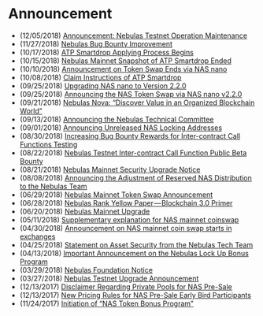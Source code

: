 # Announcement
- (12/05/2018) [Announcement: Nebulas Testnet Operation Maintenance](https://medium.com/nebulasio/announcement-nebulas-testnet-operation-maintenance-2e6992795ee5)
- (11/27/2018) [Nebulas Bug Bounty Improvement](https://medium.com/nebulasio/nebulas-bug-bounty-program-c026e63d8a20)
- (10/17/2018) [ATP Smartdrop Applying Process Begins](https://medium.com/nebulasio/atp-smartdrop-applying-process-begins-1a51a72a1e79)
- (10/15/2018) [Nebulas Mainnet Snapshot of ATP Smartdrop Ended](https://medium.com/nebulasio/nebulas-mainnet-snapshot-of-atp-smartdrop-ended-9f169bd498c4)
- (10/10/2018) [Announcement on Token Swap Ends via NAS nano](https://medium.com/nebulasio/announcement-on-token-swap-ends-via-nas-nano-86a885576eef)
- (10/08/2018) [Claim Instructions of ATP Smartdrop](https://medium.com/nebulasio/claim-instructions-of-atp-smartdrop-cf65877eabf9)
- (09/25/2018) [Upgrading NAS nano to Version 2.2.0](https://medium.com/nebulasio/upgrading-the-nas-nano-to-version-2-2-0-474f78c348bd)
- (09/25/2018) [Announcing the NAS Token Swap via NAS nano v2.2.0](https://medium.com/nebulasio/announcing-the-nas-token-swap-via-nas-nano-v2-2-0-62d13b1b02bc)
- (09/21/2018) [Nebulas Nova: “Discover Value in an Organized Blockchain World”](https://medium.com/nebulasio/nebulas-nova-discover-value-in-an-organized-blockchain-world-852fd6f1be3)
- (09/13/2018) [Announcing the Nebulas Technical Committee](https://medium.com/nebulasio/announcing-the-nebulas-technical-committee-f3a786e77237)
- (09/01/2018) [Announcing Unreleased NAS Locking Addresses](https://medium.com/nebulasio/announcing-unreleased-nas-locking-addresses-adf275699260)
- (08/30/2018) [Increasing Bug Bounty Rewards for Inter-contract Call Functions Testing](https://medium.com/nebulasio/increasing-bug-bounty-rewards-for-inter-contract-call-functions-testing-35075756e3b3)
- (08/22/2018) [Nebulas Testnet Inter-contract Call Function Public Beta Bounty](https://medium.com/nebulasio/nebulas-testnet-inter-contract-call-function-public-beta-bounty-57e1e57dc39e)
- (08/21/2018) [Nebulas Mainnet Security Upgrade Notice](https://medium.com/nebulasio/nebulas-mainnet-security-upgrade-notice-db6c473c26e7)
- (08/08/2018) [Announcing the Adjustment of Reserved NAS Distribution to the Nebulas Team](https://medium.com/nebulasio/announcement-on-the-adjustment-of-the-way-nebulas-team-distribute-the-nas-reserved-6d35d172e2ef)
- (06/29/2018) [Nebulas Mainnet Token Swap Announcement](https://medium.com/nebulasio/nebulas-mainnet-token-swap-announcement-5840034d1e83)
- (06/28/2018) [Nebulas Rank Yellow Paper — Blockchain 3.0 Primer](https://medium.com/nebulasio/nebulas-rank-yellow-paper-blockchain-3-0-primer-be97ee349022)
- (06/20/2018) [Nebulas Mainnet Upgrade](https://medium.com/nebulasio/nebulas-mainnet-upgrade-c8a0c4249230)
- (05/11/2018) [Supplementary explanation for NAS mainnet coinswap](https://medium.com/nebulasio/supplementary-explanation-for-nas-mainnet-coinswap-130e17321025)
- (04/30/2018) [Announcement on NAS mainnet coin swap starts in exchanges](https://medium.com/nebulasio/announcement-on-nas-mainnet-coin-swap-starts-in-exchanges-d23c7b499d3e)
- (04/25/2018) [Statement on Asset Security from the Nebulas Tech Team](https://medium.com/nebulasio/nebulas-tech-team-statement-on-asset-safety-f57ee3d5068a)
- (04/13/2018) [Important Announcement on the Nebulas Lock Up Bonus Program](https://medium.com/nebulasio/important-announcement-on-the-nebulas-lock-up-bonus-program-6a230e1c3815)
- (03/29/2018) [Nebulas Foundation Notice](https://medium.com/nebulasio/nebulas-foundation-notice-f5ee21d2f132)
- (03/27/2018) [Nebulas Testnet Upgrade Announcement](https://medium.com/nebulasio/nebulas-testnet-upgrade-announcement-af450430c67)
- (12/13/2017) [Disclaimer Regarding Private Pools for NAS Pre-Sale](https://medium.com/nebulasio/disclaimer-regarding-private-pools-for-nas-pre-sale-769d54f6104b)
- (12/13/2017) [New Pricing Rules for NAS Pre-Sale Early Bird Participants](https://medium.com/nebulasio/new-pricing-rules-for-nas-pre-sale-early-bird-participants-44d00598f292)
- (11/24/2017) [Initiation of “NAS Token Bonus Program”](https://medium.com/nebulasio/initiation-of-nas-lock-1-get-1-project-525eab014055)
